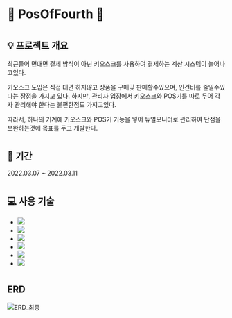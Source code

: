 # :shaved_ice: PosOfFourth :shaved_ice:
# <h2> :bulb: 프로젝트 개요</h2>
최근들어 면대면 결제 방식이 아닌 키오스크를 사용하여 결제하는 계산 시스템이 늘어나고있다.

키오스크 도입은 직접 대면 하지않고 상품을 구매및 판매할수있으며, 인건비를 줄일수있다는 장점을 가지고 있다.
하지만, 관리자 입장에서 키오스크와 POS기를 따로 두어 각자 관리해야 한다는 불편한점도 가지고있다.

따라서, 하나의 기계에 키오스크와 POS기 기능을 넣어 듀얼모니터로 관리하여 단점을 보완하는것에 목표를 두고 개발한다.

# <h2> :calendar: 기간</h2>
2022.03.07 ~ 2022.03.11

# <h2> :computer: 사용 기술</h2>
<ul>
  <li><img src="https://img.shields.io/badge/Java-007396?style=flat-square&logo=Java&logoColor=white"/></li>
  <li><img src="https://img.shields.io/badge/Oracle-F80000?style=flat-square&logo=Oracle&logoColor=white"/></li>
  <li><img src="https://img.shields.io/badge/Eclipse IDE-2C2255?style=flat-square&logo=Eclipse IDE&logoColor=white"/></li>
  <li><img src="https://img.shields.io/badge/Git-F05032?style=flat-square&logo=Git&logoColor=white"/></li>
  <li><img src="https://img.shields.io/badge/GitHub-181717?style=flat-square&logo=GitHub&logoColor=white"/></li>
  <li><img src="https://img.shields.io/badge/Notion-000000?style=flat-square&logo=Notion&logoColor=white"/></li>
</ul>

# <h2> ERD </h2>
![ERD_최종](https://user-images.githubusercontent.com/88241376/163239617-1ed8374a-aae1-4b58-9587-a3e1c32371f2.PNG)
